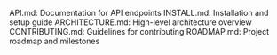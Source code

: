 

API.md: Documentation for API endpoints
INSTALL.md: Installation and setup guide
ARCHITECTURE.md: High-level architecture overview
CONTRIBUTING.md: Guidelines for contributing
ROADMAP.md: Project roadmap and milestones
